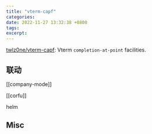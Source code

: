 ```yaml
---
title: "vterm-capf"
categories: 
date: 2022-11-27 13:32:38 +0800
tags: 
excerpt: 
---
```


[twlz0ne/vterm-capf](https://github.com/twlz0ne/vterm-capf): Vterm `completion-at-point` facilities.





## 联动

[[company-mode]]

[[corfu]]

helm

## Misc




